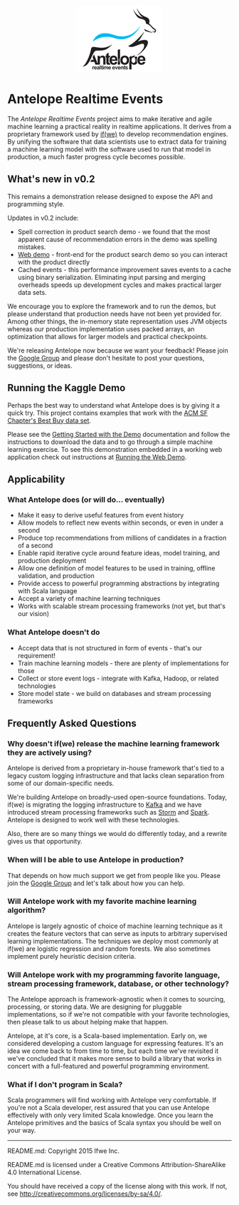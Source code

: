 <p align="center">
  <img src="doc/images/antelope-logo-1.png?raw=true" alt="Antelope Realtime Events logo"/>
</p>

# Antelope Realtime Events #

The *Antelope Realtime Events* project aims to make iterative and agile machine learning
a practical reality in realtime applications.  It derives from a proprietary framework used 
by [if(we)](http://www.ifwe.co/) to develop recommendation engines.  By unifying the software
that data scientists use to extract data for training a machine learning model with the software 
used to run that model in production, a much faster progress cycle becomes possible.

## What's new in v0.2 ##

This remains a demonstration release designed to expose the API and programming style.

Updates in v0.2 include:
* Spell correction in product search demo - we found that the most apparent cause of 
  recommendation errors in the demo was spelling mistakes.
* [Web demo](doc/demo-web.md) - front-end for the product search demo so you can
  interact with the product directly
* Cached events - this performance improvement saves events to a cache using binary
  serialization. Eliminating input parsing and merging overheads speeds up development
  cycles and makes practical larger data sets.

We encourage you to explore the framework and to run the demos, but please understand
that production needs have not been yet provided for. Among other things, the in-memory
state representation uses JVM objects whereas our production implementation uses
packed arrays, an optimization that allows for larger models and practical checkpoints.

We're releasing Antelope now because we want your feedback!  Please join the
[Google Group](https://groups.google.com/forum/#!forum/antelope-rte) and please
don't hesitate to post your questions, suggestions, or ideas.

## Running the Kaggle Demo

Perhaps the best way to understand what Antelope does is by giving it a quick try.
This project contains examples that work with the 
[ACM SF Chapter's Best Buy data set](https://www.kaggle.com/c/acm-sf-chapter-hackathon-small).

Please see the [Getting Started with the Demo](doc/demo.md) documentation and
follow the instructions to download the data and to go through a simple machine
learning exercise. To see this demonstration embedded in a working web application
check out instructions at [Running the Web Demo](doc/demo-web.md).

## Applicability

### What Antelope does (or will do... eventually)
* Make it easy to derive useful features from event history
* Allow models to reflect new events within seconds, or even in under a second
* Produce top recommendations from millions of candidates in a fraction of a second
* Enable rapid iterative cycle around feature ideas, model training, and production deployment
* Allow one definition of model features to be used in training, offline validation, and production
* Provide access to powerful programming abstractions by integrating with Scala language
* Accept a variety of machine learning techniques
* Works with scalable stream processing frameworks (not yet, but that's our vision)

### What Antelope doesn't do
* Accept data that is not structured in form of events - that's our requirement!
* Train machine learning models - there are plenty of implementations for those
* Collect or store event logs - integrate with Kafka, Hadoop, or related technologies
* Store model state - we build on databases and stream processing frameworks

## Frequently Asked Questions

### Why doesn't if(we) release the machine learning framework they are actively using? 

Antelope is derived from a proprietary in-house framework that's tied to a legacy
custom logging infrastructure and that lacks clean separation from some of our
domain-specific needs.

We're building Antelope on broadly-used open-source foundations.  Today, if(we) is
migrating the logging infrastructure to [Kafka](https://kafka.apache.org/) and we
have introduced stream processing frameworks such as [Storm](https://storm.apache.org/)
and [Spark](https://spark.apache.org/).  Antelope is designed to work well with these
technologies.

Also, there are so many things we would do differently today, and a rewrite gives
us that opportunity.

### When will I be able to use Antelope in production?

That depends on how much support we get from people like you.  Please join the
[Google Group](https://groups.google.com/forum/#!forum/antelope-rte) and let's talk about
how you can help.
  
### Will Antelope work with my favorite machine learning algorithm?

Antelope is largely agnostic of choice of machine learning technique as it creates the feature
vectors that can serve as inputs to arbitrary supervised learning implementations.  The
techniques we deploy most commonly at if(we) are logistic regression and random forests.  We
also sometimes implement purely heuristic decision criteria.

### Will Antelope work with my programming favorite language, stream processing framework, database, or other technology?

The Antelope approach is framework-agnostic when it comes to sourcing, processing, or storing
data.  We are designing for pluggable implementations, so if we're not compatible with your
favorite technologies, then please talk to us about helping make that happen.

Antelope, at it's core, is a Scala-based implementation.  Early on, we considered developing a
custom language for expressing features.  It's an idea we come back to from time to time, but
each time we've revisited it we've concluded that it makes more sense to build a library that
works in concert with a full-featured and powerful programming environment.

### What if I don't program in Scala?

Scala programmers will find working with Antelope very comfortable.  If you're not a Scala
developer, rest assured that you can use Antelope effectively with only very limited
Scala knowledge.  Once you learn the Antelope primitives and the basics of Scala syntax
you should be well on your way.

-----

README.md: Copyright 2015 Ifwe Inc.

README.md is licensed under a Creative Commons Attribution-ShareAlike 4.0
International License.

You should have received a copy of the license along with this work. If not,
see <http://creativecommons.org/licenses/by-sa/4.0/>.
